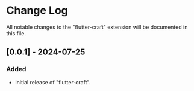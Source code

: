 # Change Log

All notable changes to the "flutter-craft" extension will be documented in this file.

## [0.0.1] - 2024-07-25
### Added
- Initial release of "flutter-craft".

